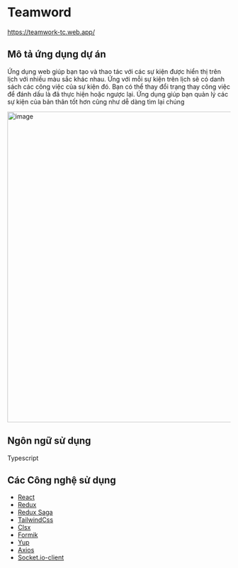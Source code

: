# Teamword
<a href="https://teamwork-tc.web.app/" target="_blank">https://teamwork-tc.web.app/</a>

## Mô tả ứng dụng dự án
Ứng dụng web giúp bạn tạo và thao tác với các sự kiện được hiển thị trên lịch với nhiều màu sắc khác nhau. 
Ứng với mỗi sự kiện trên lịch sẽ có danh sách các công việc của sự kiện đó. Bạn có thể thay đổi trạng thay công việc để đánh dấu là đã thực hiện hoặc ngược lại.
Ứng dụng giúp bạn quản lý các sự kiện của bản thân tốt hơn cũng như dễ dàng tìm lại chúng

<img width="700" alt="image" src="https://user-images.githubusercontent.com/73534639/164025318-e44ef219-4ef6-4255-abc0-825d9e7bab36.png">

## Ngôn ngữ sử dụng
Typescript

## Các Công nghệ sử dụng
- <a href="">React</a>
- <a href="">Redux</a>
- <a href="">Redux Saga</a>
- <a href="">TailwindCss</a>
- <a href="">Clsx</a>
- <a href="">Formik</a>
- <a href="">Yup</a>
- <a href="">Axios</a>
- <a href="">Socket.io-client</a>


